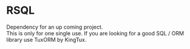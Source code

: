 # RSQL
Dependency for an up coming project.  
This is only for one single use. If you are looking for a good SQL / ORM library use TuxORM by KingTux.
